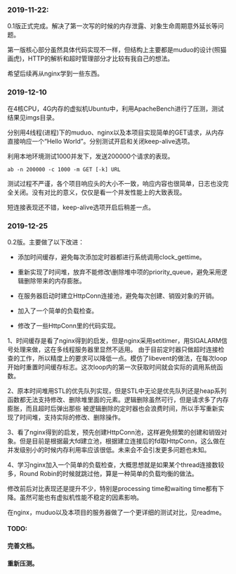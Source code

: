 ### 2019-11-22:

0.1版正式完成。解决了第一次写的时候的内存泄露、对象生命周期意外延长等问题。

第一版核心部分虽然具体代码实现不一样，但结构上主要都是muduo的设计(照猫画虎)，HTTP的解析和超时管理部分才比较有我自己的想法。

希望后续再从nginx学到一些东西。

### 2019-12-10

在4核CPU，4G内存的虚拟机Ubuntu中，利用ApacheBench进行了压测，测试结果见imgs目录。

分别用4线程(进程)下的muduo、nginx以及本项目实现简单的GET请求，从内存直接响应一个“Hello World”。分别测试开启和关闭keep-alive选项。

利用本地环境测试1000并发下，发送200000个请求的表现。 

    ab -n 200000 -c 1000 -m GET [-k] URL

测试过程不严谨，各个项目响应头的大小不一致，响应内容也很简单，日志也没完全关闭。没有对比的意义，仅仅是看一个并发性能上的大致表现。

短连接表现还不错，keep-alive选项开启后稍差一点。

### 2019-12-25

0.2版。主要做了以下改进：

* 添加时间缓存，避免每次添加定时器都进行系统调用clock\_gettime。

* 重新实现了时间堆，放弃不能修改\删除堆中项的priority\_queue，避免采用逻辑删除带来的内存膨胀。

* 在服务器启动时建立HttpConn连接池，避免每次创建、销毁对象的开销。

* 加入了一个简单的负载检查。

* 修改了一些HttpConn里的代码实现。

1、时间缓存是看了nginx得到的启发，但是nginx采用setitimer，用SIGALARM信号处理来做，这在多线程服务器里显然不适用。
由于目前定时器只做超时连接检查的工作，所以精度上的要求可以降低一点。模仿了libevent的做法，在每次loop开始时重置时间缓存标志。这次loop内的第一次获取时间就会实际的调用系统函数。

2、原本时间堆用STL的优先队列实现，但是STL中无论是优先队列还是heap系列函数都无法支持修改、删除堆里面的元素。逻辑删除虽然可行，但是请求多了内存膨胀，而且超时后弹出那些
被逻辑删除的定时器也会浪费时间，所以手写重新实现了时间堆，支持实际的修改、删除操作。

3、看了nginx得到的启发，预先创建HttpConn池，这样避免频繁的创建和销毁对象。但是目前是根据最大fd建立池，根据建立连接后的fd取HttpConn，这么做在并发级别小的时候内存利用率应该很低。未来会不会引发更多问题也未知。

4、学习nginx加入一个简单的负载检查，大概思想就是如果某个thread连接数较多，Round Robin的时候就跳过他，算是一种简单的负载均衡的做法。

修改前后对比表现还是提升不少，特别是processing time和waiting time都有下降。虽然可能也有虚拟机性能不稳定的因素影响。

在nginx，muduo以及本项目的服务器做了一个更详细的测试对比，见readme。

#### TODO: 

#### 完善文档。

#### 重新压测。
